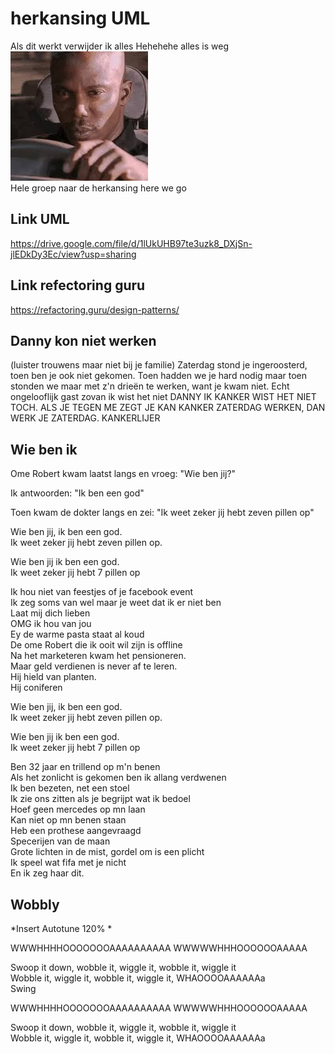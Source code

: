 # herkansing UML

Als dit werkt verwijder ik alles
Hehehehe alles is weg\
![](cant-prove-it.jpg)\
Hele groep naar de herkansing here we go

## Link UML

https://drive.google.com/file/d/1lUkUHB97te3uzk8_DXjSn-jlEDkDy3Ec/view?usp=sharing 

## Link refectoring guru

https://refactoring.guru/design-patterns/ 


## Danny kon niet werken
(luister trouwens maar niet bij je familie)
Zaterdag stond je ingeroosterd, toen ben je ook niet gekomen. 
Toen hadden we je hard nodig maar toen stonden we maar met z'n drieën te werken, want je kwam niet. Echt ongelooflijk gast zovan ik wist het niet DANNY IK KANKER WIST HET NIET TOCH. ALS JE TEGEN ME ZEGT JE KAN KANKER ZATERDAG WERKEN, DAN WERK JE ZATERDAG. KANKERLIJER

## Wie ben ik
Ome Robert kwam laatst langs en vroeg: "Wie ben jij?"

Ik antwoorden: "Ik ben een god"

Toen kwam de dokter langs en zei: "Ik weet zeker jij hebt zeven pillen op"

Wie ben jij, ik ben een god.\
Ik weet zeker jij hebt zeven pillen op.

Wie ben jij ik ben een god.\
Ik weet zeker jij hebt 7 pillen op

Ik hou niet van feestjes of je facebook event\
Ik zeg soms van wel maar je weet dat ik er niet ben\
Laat mij dich lieben\
OMG ik hou van jou\
Ey de warme pasta staat al koud\
De ome Robert die ik ooit wil zijn is offline\
Na het marketeren kwam het pensioneren.\
Maar geld verdienen is never af te leren.\
Hij hield van planten.\
Hij coniferen

Wie ben jij, ik ben een god.\
Ik weet zeker jij hebt zeven pillen op.

Wie ben jij ik ben een god.\
Ik weet zeker jij hebt 7 pillen op

Ben 32 jaar en trillend op m'n benen\
Als het zonlicht is gekomen ben ik allang verdwenen\
Ik ben bezeten, net een stoel\
Ik zie ons zitten als je begrijpt wat ik bedoel\
Hoef geen mercedes op mn laan\
Kan niet op mn benen staan\
Heb een prothese aangevraagd\
Specerijen van de maan\
Grote lichten in de mist, gordel om is een plicht\
Ik speel wat fifa met je nicht\
En ik zeg haar dit.

## Wobbly
*Insert Autotune 120% *

WWWHHHHOOOOOOOAAAAAAAAAA
WWWWWHHHOOOOOOAAAAA

Swoop it down, wobble it, wiggle it, wobble it, wiggle it\
Wobble it, wiggle it, wobble it, wiggle it, WHAOOOOAAAAAAa\
Swing

WWWHHHHOOOOOOOAAAAAAAAAA
WWWWWHHHOOOOOOAAAAA

Swoop it down, wobble it, wiggle it, wobble it, wiggle it\
Wobble it, wiggle it, wobble it, wiggle it, WHAOOOOAAAAAAa